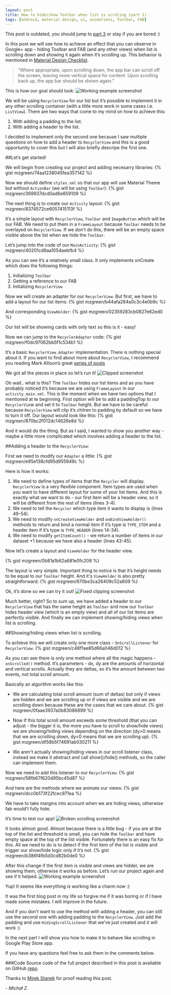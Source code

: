 ```yaml
---
layout: post
title: How to hide/show Toolbar when list is scroling (part 1)
tags: [android, material design, ui, animations, Toolbar, FAB]
---
```


This post is outdated, you should jump to [part 3] or stay if you are bored :)


In this post we will see how to achieve an effect that you can observe in Google+ app - hiding Toolbar and FAB (and any other views) when list is scrolling down and showing it again when it’s scrolling up. This behavior is mentioned in [Material Design Checklist].

> "Where appropriate, upon scrolling down, the app bar can scroll off the screen, leaving more vertical space for content. Upon scrolling back up, the app bar should be shown again.”

This is how our goal should look:
![Working example screenshot](/images/1/demo_gif.gif "Working example screenshot")


We will be using `RecyclerView` for our list but it’s possible to implement it in any other scrolling container (with a little more work in some cases i.e. `ListView`).
There are two ways that come to my mind on how to achieve this:

1. With adding a padding to the list. 
2. With adding a header to the list.

I decided to implement only the second one because I saw multiple questions on how to add a header to `RecyclerView` and this is a good opportunity to cover this but I will also briefly descripe the first one.

##Let’s get started!

We will begin from creating our project and adding necesarry libraries:
{% gist mzgreen/74aa1238045fea357142 %}

Now we should define `styles.xml` so that our app will use Material Theme but without `ActionBar` (we will be using `Toolbar`):
{% gist mzgreen/369937dcd0ad6e859109 %}

The next thing is to create our `Activity` layout:
{% gist mzgreen/8374572ce6057415113f %}

It’s a simple layout with `RecyclerView`, `Toolbar` and `ImageButton` which will be our FAB. We need to put them in a `FrameLayout` because `Toolbar` needs to be overlayed on `RecyclerView`. If we don’t do this, there will be an empty space visible above the list when we hide the `Toolbar`.

Let’s jump into the code of our `MainActivity`:
{% gist mzgreen/40201cd9aa1054aebfb4 %}

As you can see it’s a relatively small class. It only implements onCreate which does the following things:

1. Initializing `Toolbar`
2. Getting a reference to our FAB
3. Initializing `RecyclerView`

Now we will create an adapter for our `RecyclerView`. But first, we have to add a layout for our list items:
{% gist mzgreen/b44afa284a0c3c4e0b9c %}

And corresponding `ViewHolder`:
{% gist mzgreen/02359283cb0827e62ed0 %}

Our list will be showing cards with only text so this is it - easy!

Now we can jump to the `RecyclerAdapter` code:
{% gist mzgreen/f0dc97062bb5f1c534b1 %}

It’s a basic `RecyclerView.Adapter` implementation. There is nothing special about it. If you want to find about more about `RecyclerView`, I recommend you reading Mark Allison’s great [series of posts] 

We got all the pieces in place so let’s run it!
![Clipped screenshot](/images/1/clipped.png "Clipped screenshot")

Oh wait.. what is this? The `Toolbar` hides our list items and as you have probably noticed it’s because we are using `FrameLayout` in our `activity_main.xml`. This is the moment when we have two options that I mentioned at te beginning.
First option will be to add a paddingTop to our `RecyclerVie`w and set it to `Toolbar` height. But we have to be careful because `RecyclerView` will clip it’s chilren to padding by default so we have to turn it off. Our layout would look like this:
{% gist mzgreen/870bc2f012dc14626e8d %}

And it would do the thing. But as I said, I wanted to show you another way - maybe a little more complicated which involves adding a header to the list.

##Adding a header to the `RecyclerView`:

First we need to modify our `Adapter` a little:
{% gist mzgreen/e95e138cfd95d955949c %}

Here is how it works:

1. We need to define types of items that the `Recycler` will display. `RecyclerView` is a very flexible component. Item types are used when you want to have different layout for some of your list items. And this is exactly what we want to do - our first item will be a header view, so it will be different from the rest of items (lines 3-4).
2. We need to tell the `Recycler` which type item it wants to display is (lines 49-54).
3. We need to modify `onCreateViewHolder` and `onBindViewHolder()` methods to return and bind a normal item if it’s type is `TYPE_ITEM` and a header item if it’s type is `TYPE_HEADER` (lines 14-34).
4. We need to modify `getItemCount()` - we return a number of items in our dataset +1 because we have also a header (lines 43-45).

Now let’s create a layout and `ViewHolder` for the header view.

{% gist mzgreen/0b81a1b62a681e0fc208 %}

The layout is very simple. Important thing to notice is that it’s height needs to be equal to our `Toolbar` height. And it's `ViewHolder` is also pretty straightforward:
{% gist mzgreen/670be3ca26409c52a609 %}

Ok, it’s done so we can try it out!
![Fixed clipping screenshot](/images/1/clipping_fixed.png "Fixed clipping screenshot")

Much better, right?
So to sum up, we have added a header to our `RecyclerView` that has the same height as `Toolbar` and now our `Toolbar` hides header view (which is an empty view) and all of our list items are perfectly visible.
And finally we can implement showing/hiding views when list is scrolling.

##Showing/hiding views when list is scrolling.

To achieve this we will create only one more class - `OnScrollListener` for `RecyclerView`.
{% gist mzgreen/c48f1ae85d66a046d012 %}

As you can see there is only one method where all the magic happens - `onScrolled()` method.
It’s parameters - dx, dy are the amounts of horizontal and vertical scrolls. Actually they are deltas, so it’s the amount between two events, not total scroll amount.

Basically an algorithm works like this:

* We are calculating total scroll amount (sum of deltas) but only if views are hidden and we are scrolling up or if views are visible and we are scrolling down because these are the cases that we care about.
{% gist mzgreen/0faae3937a0b83086899 %}

* Now if this total scroll amount exceeds some threshold (that you can adjust - the bigger it is, the more you have to scroll to show/hide views) we are showing/hiding views depending on the direction (dy>0 means that we are scrolling down, dy<0 means that we are scrolling up).
{% gist mzgreen/df58b5f74691ab030211 %}

* We aren't actually showing/hiding views in our scroll listener class, instead we make it abstract and call show()/hide() methods, so the caller can implement them.

Now we need to add this listener to our `RecyclerView`:
{% gist mzgreen/58fb67f620d95bc45d87 %}

And here are the methods where we animate our views:
{% gist mzgreen/dcc0b173f22fcec971ea %}

We have to take margins into account when we are hiding views, otherwise fab would’t fully hide.

It’s time to test our app!
![Broken scrolling screenshot](/images/1/broken_gif.gif "Broken scrolling screenshot")

It looks almost good. Almost because there is a little bug - if you are at the top of the list and threshold is small, you can hide the `Toolbar` and have empty space at the top of the list visible. Fortunately there is an easy fix for this. All we need to do is to detect if the first item of the list is visible and trigger our show/hide logic only if it’s not.
{% gist mzgreen/b386f4fb5d3cd82b0de0 %}

After this change if the first item is visible and views are hidder, we are showing them, otherwise it works as before. Let’s run our project again and see if it helped.
![Working example screenshot](/images/1/demo_gif.gif "Working example screenshot")

Yup! It seems like everything is working like a charm now :)

It was the first blog post in my life so forgive me if it was boring or if I have made some mistakes. I will improve in the future.

And if you don’t want to use the method with adding a header, you can still use the second one with adding padding to the `RecyclerView`. Just add the padding and use `HidingScrollListener` that we've just created and it will work :)

In the next part I will show you how to make it to behave like scrolling in Google Play Store app.

If you have any questions feel free to ask them in the comments below.

###Code
Source code of the full project described in this post is available on GitHub [repo].

Thanks to [Mirek Stanek] for proof reading this post. 

 *- Michał Z.*

[Material Design Checklist]:http://android-developers.blogspot.com/2014/10/material-design-on-android-checklist.html
[series of posts]:https://blog.stylingandroid.com/material-part-4/
[repo]:https://github.com/mzgreen/HideOnScrollExample
[Mirek Stanek]:https://twitter.com/froger_mcs
[part 3]:https://mzgreen.github.io/2015/06/23/How-to-hideshow-Toolbar-when-list-is-scrolling%28part3%29/
